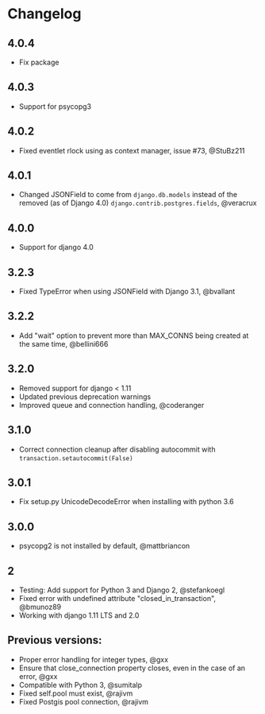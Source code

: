 # Changelog

## 4.0.4

- Fix package

## 4.0.3

- Support for psycopg3

## 4.0.2

- Fixed eventlet rlock using as context manager, issue #73, @StuBz211

## 4.0.1

- Changed JSONField to come from `django.db.models` instead of the removed (as of Django 4.0) `django.contrib.postgres.fields`, @veracrux

## 4.0.0

- Support for django 4.0

## 3.2.3

- Fixed TypeError when using JSONField with Django 3.1, @bvallant

## 3.2.2

- Add "wait" option to prevent more than MAX_CONNS being created at the same time, @bellini666

## 3.2.0

- Removed support for django < 1.11
- Updated previous deprecation warnings
- Improved queue and connection handling, @coderanger

## 3.1.0

- Correct connection cleanup after disabling autocommit with `transaction.setautocommit(False)`

## 3.0.1

- Fix setup.py UnicodeDecodeError when installing with python 3.6

## 3.0.0

- psycopg2 is not installed by default, @mattbriancon

## 2

- Testing: Add support for Python 3 and Django 2, @stefankoegl
- Fixed error with undefined attribute "closed_in_transaction", @bmunoz89
- Working with django 1.11 LTS and 2.0

## Previous versions:

- Proper error handling for integer types, @gxx
- Ensure that close_connection property closes, even in the case of an error, @gxx
- Compatible with Python 3, @sumitalp
- Fixed self.pool must exist, @rajivm
- Fixed Postgis pool connection, @rajivm
